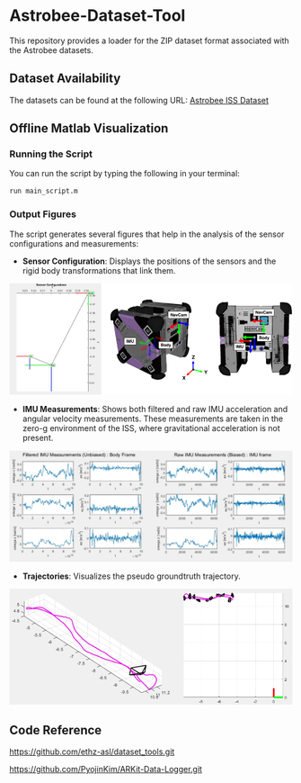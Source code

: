 # Astrobee-Dataset-Tool
This repository provides a loader for the ZIP dataset format associated with the Astrobee datasets. 

## Dataset Availability
The datasets can be found at the following URL:
[Astrobee ISS Dataset](https://astrobee-iss-dataset.github.io/)

## Offline Matlab Visualization
### Running the Script
You can run the script by typing the following in your terminal:
```bash
run main_script.m
```
### Output Figures
The script generates several figures that help in the analysis of the sensor configurations and measurements:

- **Sensor Configuration**: Displays the positions of the sensors and the rigid body transformations that link them.
  
![sensor configuration](img/figure_sensor_configs.PNG)

- **IMU Measurements**: Shows both filtered and raw IMU acceleration and angular velocity measurements. These measurements are taken in the zero-g environment of the ISS, where gravitational acceleration is not present.

![imu measurements](img/figure_imu.PNG)

- **Trajectories**: Visualizes the pseudo groundtruth trajectory.

![trajectories](img/figure_trajectories.PNG)


## Code Reference
https://github.com/ethz-asl/dataset_tools.git

https://github.com/PyojinKim/ARKit-Data-Logger.git
